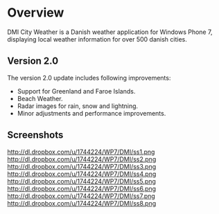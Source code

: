 Overview
========

DMI City Weather is a Danish weather application for Windows Phone 7,
displaying local weather information for over 500 danish cities.

Version 2.0
-----------

The version 2.0 update includes following improvements:

* Support for Greenland and Faroe Islands.
* Beach Weather.
* Radar images for rain, snow and lightning.
* Minor adjustments and performance improvements.


Screenshots
-----------

<http://dl.dropbox.com/u/1744224/WP7/DMI/ss1.png>  
<http://dl.dropbox.com/u/1744224/WP7/DMI/ss2.png>  
<http://dl.dropbox.com/u/1744224/WP7/DMI/ss3.png>  
<http://dl.dropbox.com/u/1744224/WP7/DMI/ss4.png>  
<http://dl.dropbox.com/u/1744224/WP7/DMI/ss5.png>  
<http://dl.dropbox.com/u/1744224/WP7/DMI/ss6.png>  
<http://dl.dropbox.com/u/1744224/WP7/DMI/ss7.png>  
<http://dl.dropbox.com/u/1744224/WP7/DMI/ss8.png>  
